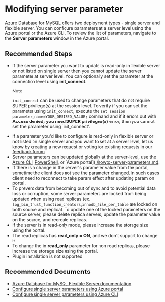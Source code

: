 <properties
    pageTitle="Modifying server parameter"
    description="Modifying server parameter"
    service="microsoft.dbformysql"
    resource="servers"
    authors="ambhatna"
    ms.author="ambhatna"
    displayOrder="640"
    selfHelpType="generic"
    supportTopicIds="32640092"
    resourceTags="servers, databases"
    productPesIds="16221"
    cloudEnvironments="public, Fairfax, usnat, ussec"
    articleId="e713fb55-0c4c-47a8-afa7-8390c68c3b31"
    ownershipId="AzureData_AzureDatabaseforMySQL"
/>

# Modifying server parameter

Azure Database for MySQL offers two deployment types - single server and flexible server. You can configure parameters at a server level using the Azure portal or the Azure CLI. To review the list of parameters, navigate to the **Server parameters** window in the Azure portal.

## **Recommended Steps**

* If the server parameter you want to update is read-only in flexible server or not listed on single server then you cannot update the server parameter at server level. You can optionally set the parameter at the connection level using **init_connect**.
    >[!Note]
    > `init_connect` can be used to change parameters that do not require SUPER privilege(s) at the session level. To verify if you can set the parameter using `init_connect`, execute the `set session parameter_name=YOUR_DESIRED_VALUE;` command and if it errors out with **Access denied; you need SUPER privileges(s)** error, then you cannot set the parameter using `init_connect'.
* If a parameter you'd like to configure is read-only in flexible server or not listed on single server and you want to set at a server level, let us know by creating a new request or voting for existing requests in our [feedback forum](https://feedback.azure.com/forums/597982-azure-database-for-mysql)
* Server parameters can be updated globally at the server-level, use the [Azure CLI](https://docs.microsoft.com/azure/mysql/howto-configure-server-parameters-using-cli), [PowerShell](https://docs.microsoft.com/azure/mysql/howto-configure-server-parameters-using-powershell), or [Azure portal]([./howto-server-parameters.md](https://docs.microsoft.com/azure/mysql/howto-server-parameters).
* If there is a change in the server's parameter value from the portal, sometime the client does not see the parameter changed. In such cases client need to reconnect to take param effect after updating param on portal.
* To prevent data from becoming out of sync and to avoid potential data loss or corruption, some server parameters are locked from being updated when using read replicas (ex. `log_bin_trust_function_creators`,`innodb_file_per_table` are locked on both source and replica). To update one of the locked parameters on the source server, please delete replica servers, update the parameter value on the source, and recreate replicas.
* If the server is in read-only mode, please increase the storage size using the portal.
* The read replicas has **read_only = ON**, and we don't support to change it
* To change the in **read_only** parameter for non read replicas, please increase the storage size using the portal.
* Plugin installation is not supported

## **Recommended Documents**

* [Azure Database for MySQL Flexible Server documentation](https://docs.microsoft.com/azure/mysql/flexible-server)<br>
* [Configure single server parameters using Azure portal](https://docs.microsoft.com/azure/mysql/howto-server-parameters)<br>
* [Configure single server parameters using Azure CLI](https://docs.microsoft.com/azure/mysql/howto-configure-server-parameters-using-cli)